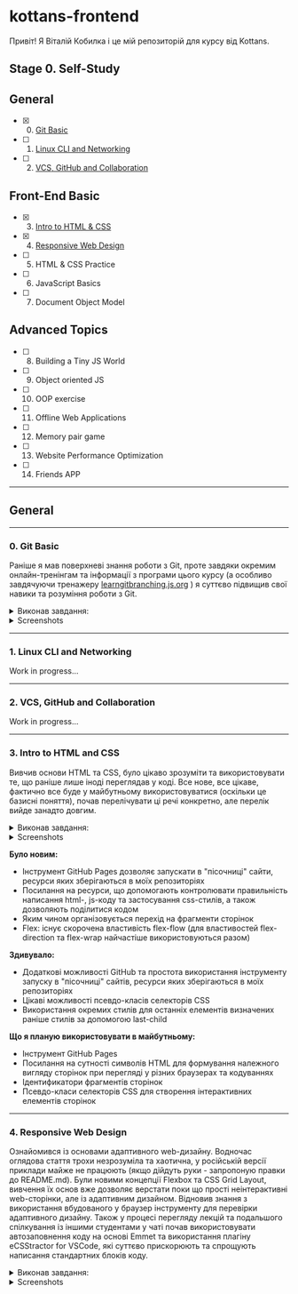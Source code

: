 # kottans-frontend

Привіт! Я Віталій Кобилка і це мій репозиторій для курсу від Kottans.

## Stage 0. Self-Study

## General

- [X] 0. [Git Basic](#0-git-basic)
- [ ] 1. [Linux CLI and Networking](#1-linux-cli-and-networking)
- [ ] 2. [VCS, GitHub and Collaboration](#2-vcs-github-and-collaboration)

## Front-End Basic

- [X] 3. [Intro to HTML & CSS](#3-intro-to-html-and-css)
- [X] 4. [Responsive Web Design](#4-responsive-web-design)
- [ ] 5. HTML & CSS Practice
- [ ] 6. JavaScript Basics
- [ ] 7. Document Object Model

## Advanced Topics

- [ ] 8. Building a Tiny JS World
- [ ] 9. Object oriented JS
- [ ] 10. OOP exercise
- [ ] 11. Offline Web Applications
- [ ] 12. Memory pair game
- [ ] 13. Website Performance Optimization
- [ ] 14. Friends APP

---

## **General**

---

### **0. Git Basic**

Раніше я мав поверхневі знання роботи з Git, проте завдяки окремим онлайн-тренінгам та інформації з програми цього курсу (а особливо завдячуючи тренажеру [learngitbranching.js.org](https://learngitbranching.js.org) ) я суттєво підвищив свої навики та розуміння роботи з Git.

<details>
  <summary>Виконав завдання:</summary>

- Прослухав 1 і 2 тиждень курсу Introduction to Git and GitHub

- Пройшов рівні на learngitbranching.js.org

- Створив репозиторій [kottans-frontend](https://github.com/wwwowka/kottans-frontend).

- Надіслав pull-request на [Kottans/mock-repo](https://github.com/kottans/mock-repo/pull/943).
  
</details>

<details>
  <summary>Screenshots</summary>

![02_learngitbranching](https://github.com/kvnvit/kottans-frontend/blob/main/task_git_basics/02_learngitbranching.png)  
![03_learngitbranching](https://github.com/kvnvit/kottans-frontend/blob/main/task_git_basics/03_learngitbranching.png)  
  
</details>

---

### **1. Linux CLI and Networking**

Work in progress...

---

### **2. VCS, GitHub and Collaboration**

Work in progress...

---

### **3. Intro to HTML and CSS**

Вивчив основи HTML та CSS, було цікаво зрозуміти та використовувати те, що раніше лише іноді переглядав у коді.
Все нове, все цікаве, фактично все буде у майбутньому використовуватися (оскільки це базисні поняття), почав перелічувати ці речі конкретно, але перелік вийде занадто довгим.

<details>
  <summary>Виконав завдання:</summary>

- Прослухав 1 і 2 тижні курсу Intro to HTML & CSS та виконав ряд тестових завдання для закріплення прочитаних матеріалів
- Виконав практичні вправи (Learn HTML (Eng))[https://www.codecademy.com/learn/learn-html]
- Виконав практичні вправи (Learn CSS (Eng))[https://www.codecademy.com/learn/learn-css]
  
</details>

<details>
  <summary>Screenshots</summary>

![coursera - css](https://github.com/kvnvit/kottans-frontend/blob/main/task_html_css_intro/01_coursera_css.png)  
![coursera - html](https://github.com/kvnvit/kottans-frontend/blob/main/task_html_css_intro/02_coursera_html.png)  
![codecademy - html & css](https://github.com/kvnvit/kottans-frontend/blob/main/task_html_css_intro/03_codecademy.png)  
  
</details>

**Було новим:**

- Інструмент GitHub Pages дозволяє запускати в "пісочниці" сайти, ресурси яких зберігаються в моїх репозиторіях
- Посилання на ресурси, що допомогають контролювати правильність написання html-, js-коду та застосування css-стилів, а також дозволяють поділитися кодом
- Яким чином організовується перехід на фрагменти сторінок
- Flex: існує скорочена властивість flex-flow (для властивостей flex-direction та flex-wrap найчастіше використовуються разом)

**Здивувало:**

- Додаткові можливості GitHub та простота використання інструменту запуску в "пісочниці" сайтів, ресурси яких зберігаються в моїх репозиторіях
- Цікаві можливості псевдо-класів селекторів CSS
- Використання окремих стилів для останніх елементів визначених раніше стилів за допомогою last-child

**Що я планую використовувати в майбутньому:**

- Інструмент GitHub Pages
- Посилання на сутності символів HTML для формування належного вигляду сторінок при перегляді у різних браузерах та кодуваннях
- Ідентификатори фрагментів сторінок
- Псевдо-класи селекторів CSS для створення інтерактивних елементів сторінок

---

### **4. Responsive Web Design**

Ознайомився із основами адаптивного web-дизайну. Водночас оглядова стаття трохи незрозуміла та хаотична, у російській версії приклади майже не працюють (якщо дійдуть руки - запропоную правки до README.md).
Були новими концепції Flexbox та CSS Grid Layout, вивчення їх основ вже дозволяє верстати поки що прості неінтерактивні web-сторінки, але із адаптивним дизайном.
Відновив знання з використання вбудованого у браузер інструменту для перевірки адаптивного дизайну.
Також у процесі перегляду лекцій та подальшого спілкування із іншими студентами у чаті почав використовувати автозаповнення коду на основі Emmet та використання плагіну eCSStractor for VSCode, які суттєво прискорюють та спрощують написання стандартних блоків коду.

<details>
  <summary>Виконав завдання:</summary>

- Responsive web design basics
- FLEXBOX. Вчимося верстати на флексах
- Пройшов Flexbox Froggy - гра для закріплення
- CSS Grid Layout
- Пройшов Grid Garden - гра для закріплення
  
</details>

<details>
  <summary>Screenshots</summary>

![flexbox](https://github.com/kvnvit/kottans-frontend/blob/main/task_responsive_web_design/01_flexbox_froggy.png)  
![grid](https://github.com/kvnvit/kottans-frontend/blob/main/task_responsive_web_design/02_grid_garden.png)  
  
</details>
